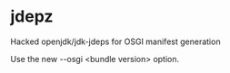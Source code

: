 # jdepz
Hacked openjdk/jdk-jdeps for OSGI manifest generation

Use the new --osgi \<bundle version\> option.
